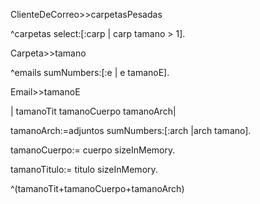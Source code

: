 ClienteDeCorreo>>carpetasPesadas

^carpetas select:[:carp | carp tamano > 1].





Carpeta>>tamano

^emails sumNumbers:[:e | e tamanoE].





Email>>tamanoE

| tamanoTit tamanoCuerpo tamanoArch|

tamanoArch:=adjuntos sumNumbers:[:arch |arch tamano].

tamanoCuerpo:= cuerpo sizeInMemory.

tamanoTitulo:= titulo sizeInMemory.

^(tamanoTit+tamanoCuerpo+tamanoArch)